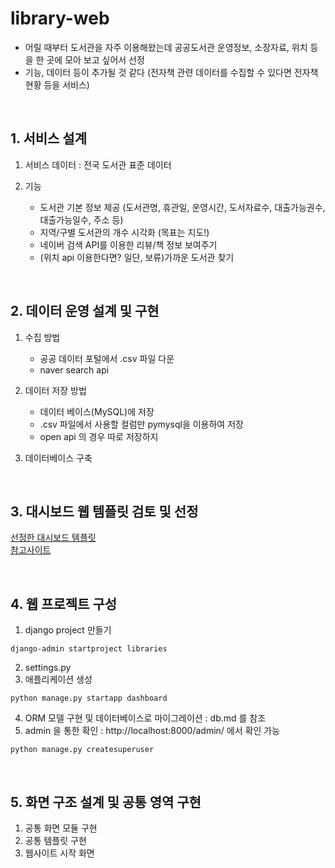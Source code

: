# library-web  
- 어릴 때부터 도서관을 자주 이용해왔는데 공공도서관 운영정보, 소장자료, 위치 등을 한 곳에 모아 보고 싶어서 선정
- 기능, 데이터 등이 추가될 것 같다 (전자책 관련 데이터를 수집할 수 있다면 전자책 현황 등을 서비스)

<br>

## 1. 서비스 설계  
1. 서비스 데이터 : 전국 도서관 표준 데이터  

2. 기능
    - 도서관 기본 정보 제공 (도서관명, 휴관일, 운영시간, 도서자료수, 대출가능권수, 대출가능일수, 주소 등)
    - 지역/구별 도서관의 개수 시각화 (목표는 지도!)
    - 네이버 검색 API를 이용한 리뷰/책 정보 보여주기
    - (위치 api 이용한다면? 일단, 보류)가까운 도서관 찾기

<br>

## 2. 데이터 운영 설계 및 구현
1. 수집 방법
    - 공공 데이터 포털에서 .csv 파일 다운
    - naver search api

2. 데이터 저장 방법
    - 데이터 베이스(MySQL)에 저장
    - .csv 파일에서 사용할 컬럼만 pymysql을 이용하여 저장
    - open api 의 경우 따로 저장하지 

3. 데이터베이스 구축

<br>

## 3. 대시보드 웹 템플릿 검토 및 선정
[선정한 대시보드 템플릿](https://github.com/puikinsh/kiaalap)  
[참고사이트](https://colorlib.com/wp/free-dashboard-templates/)

<br>

## 4. 웹 프로젝트 구성
1. django project 만들기
```
django-admin startproject libraries
```
2. settings.py
3. 애플리케이션 생성
```
python manage.py startapp dashboard
```
4. ORM 모델 구현 및 데이터베이스로 마이그레이션 : db.md 를 참조
5. admin 을 통한 확인 : http://localhost:8000/admin/ 에서 확인 가능
```
python manage.py createsuperuser
```

<br>

## 5. 화면 구조 설계 및 공통 영역 구현
1. 공통 화면 모듈 구현
2. 공통 템플릿 구현
3. 웹사이트 시작 화면 

<br>
